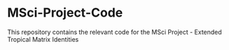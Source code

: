 # MSci-Project-Code
This repository contains the relevant code for the MSci Project - Extended Tropical Matrix Identities
